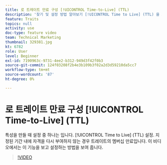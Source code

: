 ```yaml
---
title: 로 트레이트 만료 구성 [!UICONTROL Time-to-Live] (TTL)
description: '찾기 및 설정 방법 알아보기 [!UICONTROL Time to Live] (TTL) 을 Audience Manager에 추가했습니다. 지정된 기간 내에 자격을 다시 부여하지 않는 경우 트레이트의 멤버십 만료를 설정하는 트레이트를 만들 때 이 설정을 사용합니다. '
feature: Traits
topics: null
activity: use
doc-type: feature video
team: Technical Marketing
thumbnail: 329381.jpg
kt: 6782
role: User
level: Beginner
exl-id: 7190963c-9731-4ee2-b312-949d3f42f0b3
source-git-commit: 124f03208f2b4e3b109b3f02a2d3d59210da5cc7
workflow-type: tm+mt
source-wordcount: '87'
ht-degree: 0%

---
```


# 로 트레이트 만료 구성 [!UICONTROL Time-to-Live] (TTL)

특성을 만들 때 설정 중 하나는 입니다. [!UICONTROL Time to Live] (TTL) 설정. 지정된 기간 내에 자격을 다시 부여하지 않는 경우 트레이트의 멤버십 만료입니다. 이 비디오에서는 이 기능을 보고 설정하는 방법을 보여 줍니다.

>[!VIDEO](https://video.tv.adobe.com/v/329381/?quality=12&learn=on)
